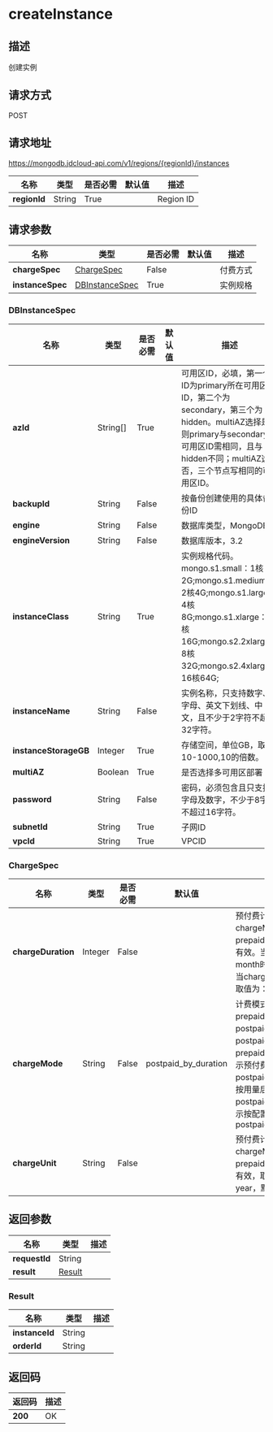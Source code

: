 # createInstance


## 描述
创建实例

## 请求方式
POST

## 请求地址
https://mongodb.jdcloud-api.com/v1/regions/{regionId}/instances

|名称|类型|是否必需|默认值|描述|
|---|---|---|---|---|
|**regionId**|String|True||Region ID|

## 请求参数
|名称|类型|是否必需|默认值|描述|
|---|---|---|---|---|
|**chargeSpec**|[ChargeSpec](##ChargeSpec)|False||付费方式|
|**instanceSpec**|[DBInstanceSpec](##DBInstanceSpec)|True||实例规格|

### <a name="DBInstanceSpec">DBInstanceSpec</a>
|名称|类型|是否必需|默认值|描述|
|---|---|---|---|---|
|**azId**|String[]|True||可用区ID，必填，第一个ID为primary所在可用区ID，第二个为secondary，第三个为hidden。multiAZ选择是，则primary与secondary的可用区ID需相同，且与hidden不同；multiAZ选择否，三个节点写相同的可用区ID。|
|**backupId**|String|False||按备份创建使用的具体备份ID|
|**engine**|String|False||数据库类型，MongoDB|
|**engineVersion**|String|False||数据库版本，3.2|
|**instanceClass**|String|True||实例规格代码。mongo.s1.small：1核2G;mongo.s1.medium：2核4G;mongo.s1.large：4核8G;mongo.s1.xlarge：8核16G;mongo.s2.2xlarge：8核32G;mongo.s2.4xlarge：16核64G;|
|**instanceName**|String|False||实例名称，只支持数字、字母、英文下划线、中文，且不少于2字符不超过32字符。|
|**instanceStorageGB**|Integer|True||存储空间，单位GB，取值10-1000,10的倍数。|
|**multiAZ**|Boolean|True||是否选择多可用区部署|
|**password**|String|False||密码，必须包含且只支持字母及数字，不少于8字符不超过16字符。|
|**subnetId**|String|True||子网ID|
|**vpcId**|String|True||VPCID|
### <a name="ChargeSpec">ChargeSpec</a>
|名称|类型|是否必需|默认值|描述|
|---|---|---|---|---|
|**chargeDuration**|Integer|False||预付费计费时长，当chargeMode取值为prepaid_by_duration时有效。当chargeUnit为month时取值为：1~9，当chargeUnit为year时取值为：1、2、3|
|**chargeMode**|String|False|postpaid_by_duration|计费模式，取值为：prepaid_by_duration，postpaid_by_usage或postpaid_by_duration，prepaid_by_duration表示预付费，postpaid_by_usage表示按用量后付费，postpaid_by_duration表示按配置后付费，默认为postpaid_by_duration|
|**chargeUnit**|String|False||预付费计费单位，当chargeMode为prepaid_by_duration时有效，取值为：month、year，默认为month|

## 返回参数
|名称|类型|描述|
|---|---|---|
|**requestId**|String||
|**result**|[Result](##Result)||


### <a name="Result">Result</a>
|名称|类型|描述|
|---|---|---|
|**instanceId**|String||
|**orderId**|String||

## 返回码
|返回码|描述|
|---|---|
|**200**|OK|
